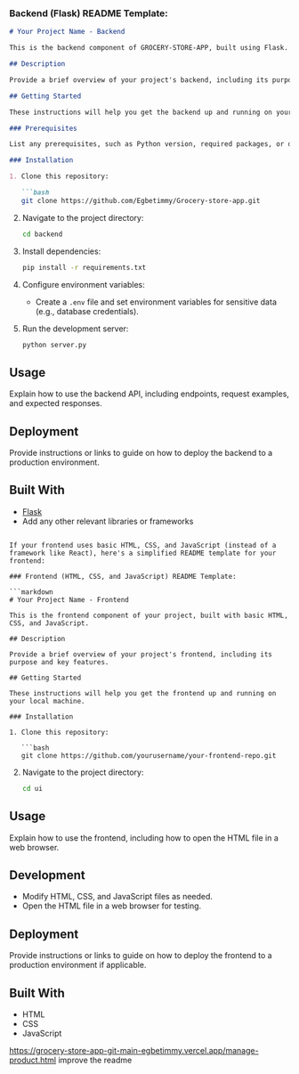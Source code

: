 
### Backend (Flask) README Template:

```markdown
# Your Project Name - Backend

This is the backend component of GROCERY-STORE-APP, built using Flask.

## Description

Provide a brief overview of your project's backend, including its purpose and key features.

## Getting Started

These instructions will help you get the backend up and running on your local machine.

### Prerequisites

List any prerequisites, such as Python version, required packages, or databases.

### Installation

1. Clone this repository:

   ```bash
   git clone https://github.com/Egbetimmy/Grocery-store-app.git
   ```

2. Navigate to the project directory:

   ```bash
   cd backend
   ```

3. Install dependencies:

   ```bash
   pip install -r requirements.txt
   ```

4. Configure environment variables:
   
   - Create a `.env` file and set environment variables for sensitive data (e.g., database credentials).
   
5. Run the development server:

   ```bash
   python server.py
   ```

## Usage

Explain how to use the backend API, including endpoints, request examples, and expected responses.

## Deployment

Provide instructions or links to guide on how to deploy the backend to a production environment.

## Built With

- [Flask](https://flask.palletsprojects.com/en/2.1.x/)
- Add any other relevant libraries or frameworks



```

If your frontend uses basic HTML, CSS, and JavaScript (instead of a framework like React), here's a simplified README template for your frontend:

### Frontend (HTML, CSS, and JavaScript) README Template:

```markdown
# Your Project Name - Frontend

This is the frontend component of your project, built with basic HTML, CSS, and JavaScript.

## Description

Provide a brief overview of your project's frontend, including its purpose and key features.

## Getting Started

These instructions will help you get the frontend up and running on your local machine.

### Installation

1. Clone this repository:

   ```bash
   git clone https://github.com/yourusername/your-frontend-repo.git
   ```

2. Navigate to the project directory:

   ```bash
   cd ui
   ```

## Usage

Explain how to use the frontend, including how to open the HTML file in a web browser.

## Development

- Modify HTML, CSS, and JavaScript files as needed.
- Open the HTML file in a web browser for testing.

## Deployment

Provide instructions or links to guide on how to deploy the frontend to a production environment if applicable.

## Built With

- HTML
- CSS
- JavaScript

https://grocery-store-app-git-main-egbetimmy.vercel.app/manage-product.html
improve the readme

